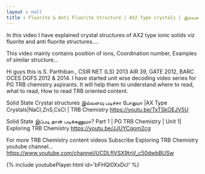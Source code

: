 ```yaml
---
layout : null
title : Fluorite & Anti Fluorite Structure | AX2 Type crystals | இவ்வளவு படிச்சா போதுமா | TRB Chemistry
---
```


In this video I have explained crystal structures of AX2 type ionic solids viz fluorite and anti fluorite structures.... 


This video mainly contains 
position of ions,
Coordination number,
Examples of similar structure...


Hi guys this is S. Parthiban., CSIR NET (LS) 2013 AIR 39, GATE 2012, BARC OCES DGFS 2012 & 2014. I have started unit wise decoding video series for PG TRB chemistry aspirants. It will help them to understand where to read, what to read, How to read TRB oriented content.


Solid State Crystal structures இவ்வளவு படிச்சா போதுமா |AX Type Crystals|NaCl,ZnS,CsCl | TRB Chemistry
https://youtu.be/TxTSkOEJV5U

Solid State இப்படி தான் படிக்கணுமா? Part 1 | PG TRB Chemistry | Unit 1| Exploring TRB Chemistry
https://youtu.be/JJUYCqom2cg

For more TRB Chemistry content videos Subscribe Exploring TRB Chemistry youtube channel... https://www.youtube.com/channel/UCDLfIVSX9tnV_c50dwbBUSw



{% include youtubePlayer.html id='bFHQl0XxDcI' %}
